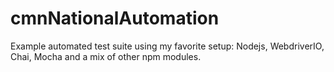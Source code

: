 # cmnNationalAutomation
Example automated test suite using my favorite setup: Nodejs, WebdriverIO, Chai, Mocha and a mix of other npm modules.
